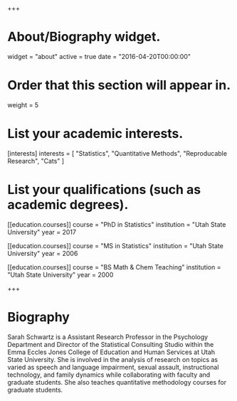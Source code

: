 +++
# About/Biography widget.
widget = "about"
active = true
date = "2016-04-20T00:00:00"

# Order that this section will appear in.
weight = 5

# List your academic interests.
[interests]
  interests = [
    "Statistics",
    "Quantitative Methods",
    "Reproducable Research",
    "Cats"
  ]

# List your qualifications (such as academic degrees).
[[education.courses]]
  course = "PhD in Statistics"
  institution = "Utah State University"
  year = 2017

[[education.courses]]
  course = "MS in Statistics"
  institution = "Utah State University"
  year = 2006

[[education.courses]]
  course = "BS Math & Chem Teaching"
  institution = "Utah State University"
  year = 2000
 
+++

# Biography

Sarah Schwartz is a Assistant Research Professor in the Psychology Department and Director of the Statistical Consulting Studio within the Emma Eccles Jones College of Education and Human Services at Utah State University.  She is involved in the analysis of research on topics as varied as speech and language impairment, sexual assault, instructional technology, and family dynamics while collaborating with faculty and graduate students.  She also teaches quantitative methodology courses for graduate students.  